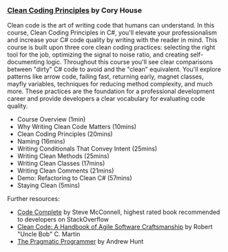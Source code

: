 ﻿### [Clean Coding Principles](https://www.pluralsight.com/courses/csharp-clean-coding-principles) by Cory House

Clean code is the art of writing code that humans can understand. In this course, Clean Coding Principles in C#, you'll elevate your professionalism and increase your C# code quality by writing with the reader in mind. This course is built upon three core clean coding practices: selecting the right tool for the job, optimizing the signal to noise ratio, and creating self-documenting logic. Throughout this course you'll see clear comparisons between "dirty" C# code to avoid and the "clean" equivalent. You'll explore patterns like arrow code, failing fast, returning early, magnet classes, mayfly variables, techniques for reducing method complexity, and much more. These practices are the foundation for a professional development career and provide developers a clear vocabulary for evaluating code quality.

- Course Overview (1min)
- Why Writing Clean Code Matters (10mins)
- Clean Coding Principles (20mins)
- Naming (16mins)
- Writing Conditionals That Convey Intent (25mins)
- Writing Clean Methods (25mins)
- Writing Clean Classes (17mins)
- Writing Clean Comments (21mins)
- Demo: Refactoring to Clean C# (57mins)
- Staying Clean (5mins)

Further resources:

- [Code Complete](https://www.amazon.com.au/Code-Complete-Steve-McConnell/dp/0735619670) by Steve McConnell, highest rated book recommended to developers on StackOverflow
- [Clean Code: A Handbook of Agile Software Craftsmanship](https://www.amazon.com.au/Clean-Code-Handbook-Software-Craftsmanship/dp/0132350882/) by Robert "Uncle Bob" C. Martin
- [The Pragmatic Programmer](https://www.amazon.com.au/Pragmatic-Programmer-special-David-Thomas/dp/0135957052/) by Andrew Hunt